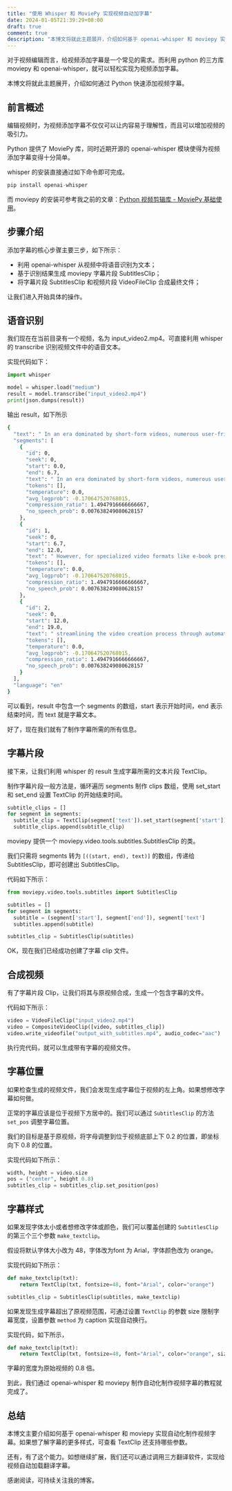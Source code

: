 ```yaml
---
title: "使用 Whisper 和 MoviePy 实现视频自动加字幕"
date: 2024-01-05T21:39:29+08:00
draft: true
comment: true
description: "本博文将就此主题展开，介绍如何基于 openai-whisper 和 moviepy 实现通过 Python 快速给视频添加字幕。"
---
```


对于视频编辑而言，给视频添加字幕是一个常见的需求。而利用 python 的三方库 moviepy 和 openai-whisper，就可以轻松实现为视频添加字幕。

本博文将就此主题展开，介绍如何通过 Python 快速添加视频字幕。

## 前言概述

编辑视频时，为视频添加字幕不仅仅可以让内容易于理解性，而且可以增加视频的吸引力。

Python 提供了 MoviePy 库，同时近期开源的 openai-whisper 模块使得为视频添加字幕变得十分简单。

whisper 的安装直接通过如下命令即可完成。

```python
pip install openai-whisper 
```

而 moviepy 的安装可参考我之前的文章：[Python 视频剪辑库 - MoviePy 基础使用](https://www.poloxue.com/posts/2024-01-03-moviepy-basic-usage/)。

## 步骤介绍

添加字幕的核心步骤主要三步，如下所示：

- 利用 openai-whisper 从视频中将语音识别为文本；
- 基于识别结果生成 moviepy 字幕片段 SubtitlesClip；
- 将字幕片段 SubtitlesClip 和视频片段 VideoFileClip 合成最终文件；

让我们进入开始具体的操作。

## 语音识别

我们现在在当前目录有一个视频，名为 input_video2.mp4。可直接利用 whisper 的 transcribe 识别视频文件中的语音文本。

实现代码如下：

```python
import whisper

model = whisper.load("medium")
result = model.transcribe("input_video2.mp4")
print(json.dumps(result))
```

输出 result，如下所示
```bash
{
  "text": " In an era dominated by short-form videos, numerous user-friendly editing software options exist. However, for specialized video formats like e-book presentations or comic readings, streamlining the video creation process through automation stands as a crucial enhancement for efficiency.",
  "segments": [
    {
      "id": 0,
      "seek": 0,
      "start": 0.0,
      "end": 6.7,
      "text": " In an era dominated by short-form videos, numerous user-friendly editing software options exist.",
      "tokens": [],
      "temperature": 0.0,
      "avg_logprob": -0.170647520768015,
      "compression_ratio": 1.4947916666666667,
      "no_speech_prob": 0.007638249080628157
    },
    {
      "id": 1,
      "seek": 0,
      "start": 6.7,
      "end": 12.0,
      "text": " However, for specialized video formats like e-book presentations or comic readings,",
      "tokens": [],
      "temperature": 0.0,
      "avg_logprob": -0.170647520768015,
      "compression_ratio": 1.4947916666666667,
      "no_speech_prob": 0.007638249080628157
    },
    {
      "id": 2,
      "seek": 0,
      "start": 12.0,
      "end": 19.0,
      "text": " streamlining the video creation process through automation stands as a crucial enhancement for efficiency.",
      "tokens": [],
      "temperature": 0.0,
      "avg_logprob": -0.170647520768015,
      "compression_ratio": 1.4947916666666667,
      "no_speech_prob": 0.007638249080628157
    }
  ],
  "language": "en"
}
```

可以看到，result 中包含一个 segments 的数组，start 表示开始时间，end 表示结束时间，而 text 就是字幕文本。

好了，现在我们就有了制作字幕所需的所有信息。

## 字幕片段

接下来，让我们利用 whisper 的 result 生成字幕所需的文本片段 TextClip。

制作字幕片段一般方法是，循环遍历 segments 制作 clips 数组，使用 set_start 和 set_end 设置 TextClip 的开始结束时间。

```python
subtitle_clips = []
for segment in segments:
  subtitle_clip = TextClip(segment['text']).set_start(segment['start']).set_end(segment['end'])
  subtitle_clips.append(subtitle_clip)
```

moviepy 提供一个 moviepy.video.tools.subtitles.SubtitlesClip 的类。

我们只需将 segments 转为 `[((start, end), text)]` 的数组，传递给 SubtitlesClip，即可创建出 SubtitlesClip。

代码如下所示：

```python
from moviepy.video.tools.subtitles import SubtitlesClip

subtitles = []
for segment in segments:
  subtitle = (segment['start'], segment['end']), segment['text']
  subtitles.append(subtitle)

subtitles_clip = SubtitlesClip(subtitles)
```

OK，现在我们已经成功创建了字幕 clip 文件。

## 合成视频

有了字幕片段 Clip，让我们将其与原视频合成，生成一个包含字幕的文件。

代码如下所示：

```python
video = VideoFileClip("input_video2.mp4")
video = CompositeVideoClip([video, subtitles_clip])
video.write_videofile("output_with_subtitles.mp4", audio_codec="aac")
```


执行完代码，就可以生成带有字幕的视频文件。

## 字幕位置

如果检查生成的视频文件，我们会发现生成字幕位于视频的左上角。如果想修改字幕如何做。

正常的字幕应该是位于视频下方居中的。我们可以通过 `SubtitlesClip` 的方法 `set_pos` 调整字幕位置。

我们的目标是基于原视频，将字母调整到位于视频底部上下 0.2 的位置，即坐标向下 0.8 的位置。

实现代码如下所示：

```python
width, height = video.size
pos = ("center", height 0.8)
subtitles_clip = subtitles_clip.set_position(pos)
```

## 字幕样式

如果发现字体太小或者想修改字体或颜色，我们可以覆盖创建的 `SubtitlesClip` 的第三个三个参数 `make_textclip`。

假设将默认字体大小改为 48，字体改为font 为 Arial，字体颜色改为 orange。

实现代码如下所示：

```python
def make_textclip(txt):
    return TextClip(txt, fontsize=48, font="Arial", color="orange")

subtitles_clip = SubtitlesClip(subtitles, make_textclip)
```

如果发现生成字幕超出了原视频范围，可通过设置 `TextClip` 的参数 size 限制字幕宽度，设置参数 `method` 为 caption 实现自动换行。

实现代码，如下所示，
```python
def make_textclip(txt):
    return TextClip(txt, fontsize=48, font="Arial", color="orange", size=(width * 0.8, None), method="caption")
```

字幕的宽度为原始视频的 0.8 倍。

到此，我们通过 openai-whisper 和 moviepy 制作自动化制作视频字幕的教程就完成了。 

## 总结

本博文主要介绍如何基于 openai-whisper 和 moviepy 实现自动化制作视频字幕。如果想了解字幕的更多样式，可查看 TextClip 还支持哪些参数。

还有，有了这个能力。如想继续扩展，我们还可以通过调用三方翻译软件，实现给视频自动加载翻译字幕。

感谢阅读，可持续关注我的博客。
